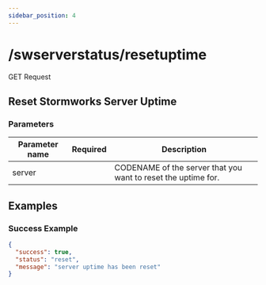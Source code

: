 ```yaml
---
sidebar_position: 4
---
```


# /swserverstatus/resetuptime

<span class="request-bubble request-post">GET Request</span>


## Reset Stormworks Server Uptime

### Parameters

| Parameter name    | Required     | Description                                                   |
|-------------------|:--------------:|---------------------------------------------------------------|
| server            | <i class="fas fa-fw fa-check-circle text-success"></i>           | CODENAME of the server that you want to reset the uptime for. |

## Examples
### Success Example
```json
{
  "success": true,
  "status": "reset",
  "message": "server uptime has been reset"
}
```